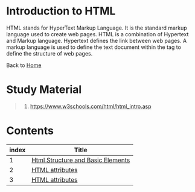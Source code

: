 # Introduction to HTML

   HTML stands for HyperText Markup Language. It is the standard markup language used to create web pages. HTML is a combination of Hypertext and Markup language. Hypertext defines the link between web pages. A markup language is used to define the text document within the tag to define the structure of web pages.

Back to [Home](../../README.md)

# Study Material

> 1. <https://www.w3schools.com/html/html_intro.asp>

# Contents

| index | Title |
| -------|-------|
| 1 | [Html Structure and Basic Elements](htmlstructure.md) |
| 2 | [HTML attributes]() |
| 3 | [HTML attributes]() |

